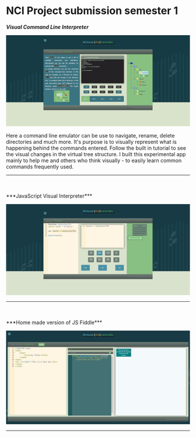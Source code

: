 # NCI Project submission semester 1

***Visual Command Line Interpreter***


![alt tag](https://github.com/Cuanshay/picturethis/blob/gh-pages/emulator.jpg?raw=true)

Here a command line emulator can be use to navigate, rename, delete directories and much more. It's purpose is to visually represent what is happening behind the commands entered. Follow the built in tutorial to see the visual changes in the virtual tree structure.
I built this experimental app mainly to help me and others who think visually - to easily learn common commands frequently used.
<hr>
<br><br>
***JavaScript Visual Interpreter***


![alt tag](https://github.com/Cuanshay/picturethis/blob/gh-pages/Visual_JavaScript_Emulator.jpg?raw=true)
<hr>
<br><br>
***Home made version of JS Fiddle***


![alt tag](https://github.com/Cuanshay/picturethis/blob/gh-pages/Home-made_JS_Fiddle.jpg?raw=true)
<hr>
<br><br>
